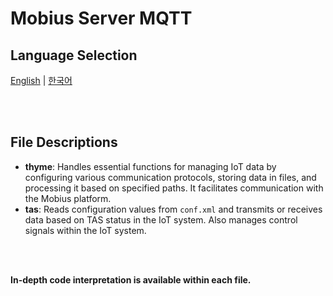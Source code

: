 # Mobius Server MQTT

## Language Selection

[English](README.md) | [한국어](README_KR.md)

<br><br>

## File Descriptions
- **thyme**: Handles essential functions for managing IoT data by configuring various communication protocols, storing data in files, and processing it based on specified paths. It facilitates communication with the Mobius platform.
- **tas**: Reads configuration values from `conf.xml` and transmits or receives data based on TAS status in the IoT system. Also manages control signals within the IoT system.

<br><br>

**In-depth code interpretation is available within each file.**
